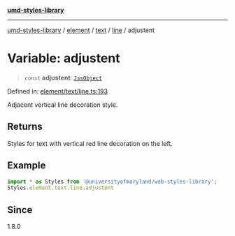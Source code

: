 [**umd-styles-library**](../../../../../../README.md)

***

[umd-styles-library](../../../../../../modules.md) / [element](../../../../../README.md) / [text](../../../README.md) / [line](../README.md) / adjustent

# Variable: adjustent

> `const` **adjustent**: [`JssObject`](../../../../../../utilities/namespaces/transform/type-aliases/JssObject.md)

Defined in: [element/text/line.ts:193](https://github.com/UMD-Digital/design-system/blob/8021d9898368f604bce452fe4dde6fae3a0578fd/packages/styles/source/element/text/line.ts#L193)

Adjacent vertical line decoration style.

## Returns

Styles for text with vertical red line decoration on the left.

## Example

```typescript
import * as Styles from '@universityofmaryland/web-styles-library';
Styles.element.text.line.adjustent
```

## Since

1.8.0
